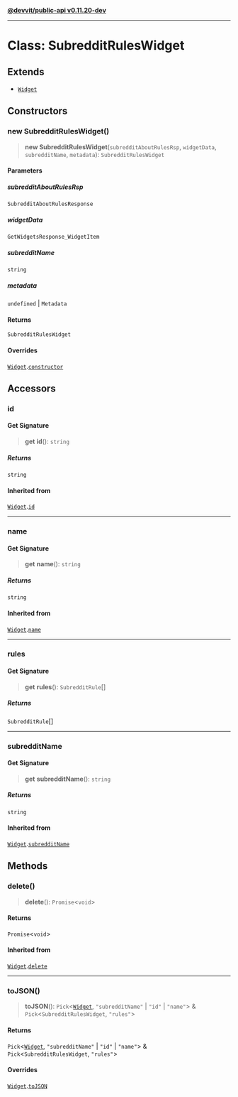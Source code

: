 [**@devvit/public-api v0.11.20-dev**](../../README.md)

---

# Class: SubredditRulesWidget

## Extends

- [`Widget`](Widget.md)

## Constructors

<a id="constructor"></a>

### new SubredditRulesWidget()

> **new SubredditRulesWidget**(`subredditAboutRulesRsp`, `widgetData`, `subredditName`, `metadata`): `SubredditRulesWidget`

#### Parameters

##### subredditAboutRulesRsp

`SubredditAboutRulesResponse`

##### widgetData

`GetWidgetsResponse_WidgetItem`

##### subredditName

`string`

##### metadata

`undefined` | `Metadata`

#### Returns

`SubredditRulesWidget`

#### Overrides

[`Widget`](Widget.md).[`constructor`](Widget.md#constructor)

## Accessors

<a id="id"></a>

### id

#### Get Signature

> **get** **id**(): `string`

##### Returns

`string`

#### Inherited from

[`Widget`](Widget.md).[`id`](Widget.md#id)

---

<a id="name"></a>

### name

#### Get Signature

> **get** **name**(): `string`

##### Returns

`string`

#### Inherited from

[`Widget`](Widget.md).[`name`](Widget.md#name)

---

<a id="rules"></a>

### rules

#### Get Signature

> **get** **rules**(): `SubredditRule`[]

##### Returns

`SubredditRule`[]

---

<a id="subredditname"></a>

### subredditName

#### Get Signature

> **get** **subredditName**(): `string`

##### Returns

`string`

#### Inherited from

[`Widget`](Widget.md).[`subredditName`](Widget.md#subredditname)

## Methods

<a id="delete"></a>

### delete()

> **delete**(): `Promise`\<`void`\>

#### Returns

`Promise`\<`void`\>

#### Inherited from

[`Widget`](Widget.md).[`delete`](Widget.md#delete)

---

<a id="tojson"></a>

### toJSON()

> **toJSON**(): `Pick`\<[`Widget`](Widget.md), `"subredditName"` \| `"id"` \| `"name"`\> & `Pick`\<`SubredditRulesWidget`, `"rules"`\>

#### Returns

`Pick`\<[`Widget`](Widget.md), `"subredditName"` \| `"id"` \| `"name"`\> & `Pick`\<`SubredditRulesWidget`, `"rules"`\>

#### Overrides

[`Widget`](Widget.md).[`toJSON`](Widget.md#tojson)
